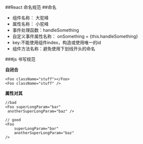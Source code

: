 ##React 命名规范
##命名
    
* 组件名称： 大驼峰
* 属性名称： 小驼峰
* 事件处理函数：handleSomething
* 自定义事件属性名称： onSomething = {this.handleSomething}
* key:不能使用组件index，构造或使用唯一的id
* 组件方法名称：避免使用下划线开头的命名

###js 书写规范
    
**自闭合**

    <Foo className="stuff"></Foo>
    <Foo className="stuff" />
    
**属性对其**
    
    //bad
    <Foo superLongParam="bar"
     anotherSuperLongParam="baz" />

    // good
    <Foo
        superLongParam="bar"
        anotherSuperLongParam="baz"
    />